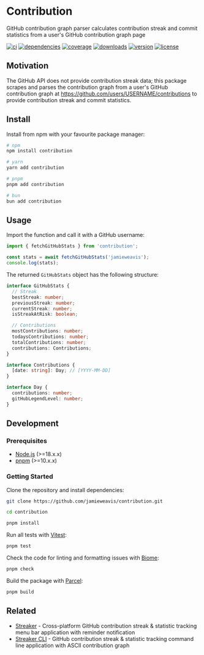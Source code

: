 # Contribution

GitHub contribution graph parser calculates contribution streak and commit statistics from a user's GitHub contribution graph page

[![ci](https://github.com/jamieweavis/contribution/workflows/ci/badge.svg)](https://github.com/jamieweavis/contribution/actions)
[![dependencies](https://img.shields.io/badge/dependencies-0-green)](https://npmjs.com/package/contribution)
[![coverage](https://img.shields.io/badge/coverage-100%25-green)](https://npmjs.com/package/contribution)
[![downloads](https://img.shields.io/npm/dt/contribution.svg)](https://npmjs.com/package/contribution)
[![version](https://img.shields.io/npm/v/contribution.svg)](https://github.com/jamieweavis/contribution/releases)
[![license](https://img.shields.io/badge/license-MIT-blue.svg)](https://github.com/jamieweavis/contribution/blob/main/LICENSE)

## Motivation

The GitHub API does not provide contribution streak data; this package scrapes and parses the contribution graph from a user's GitHub contribution graph at https://github.com/users/USERNAME/contributions to provide contribution streak and commit statistics.

## Install

Install from npm with your favourite package manager:

```sh
# npm
npm install contribution

# yarn
yarn add contribution

# pnpm
pnpm add contribution

# bun
bun add contribution
```

## Usage

Import the function and call it with a GitHub username:

```typescript
import { fetchGitHubStats } from 'contribution';

const stats = await fetchGitHubStats('jamieweavis');
console.log(stats);
```

The returned `GitHubStats` object has the following structure:

```typescript
interface GitHubStats {
  // Streak
  bestStreak: number;
  previousStreak: number;
  currentStreak: number;
  isStreakAtRisk: boolean;

  // Contributions
  mostContributions: number;
  todaysContributions: number;
  totalContributions: number;
  contributions: Contributions;
}

interface Contributions {
  [date: string]: Day; // [YYYY-MM-DD]
}

interface Day {
  contributions: number;
  gitHubLegendLevel: number;
}
```

## Development

### Prerequisites

- [Node.js](https://github.com/nodejs/node) (>=18.x.x)
- [pnpm](https://github.com/pnpm/pnpm) (>=10.x.x)

### Getting Started

Clone the repository and install dependencies:

```sh
git clone https://github.com/jamieweavis/contribution.git

cd contribution

pnpm install
```

Run all tests with [Vitest](https://github.com/vitest-dev/vitest):

```sh
pnpm test
```

Check the code for linting and formatting issues with [Biome](https://github.com/biomejs/biome):

```sh
pnpm check
```

Build the package with [Parcel](https://github.com/parcel-bundler/parcel):

```sh
pnpm build
```

## Related

- [Streaker](https://github.com/jamieweavis/streaker) - Cross-platform GitHub contribution streak & statistic tracking menu bar application with reminder notification
- [Streaker CLI](https://github.com/jamieweavis/streaker-cli) - GitHub contribution streak & statistic tracking command line application with ASCII contribution graph
